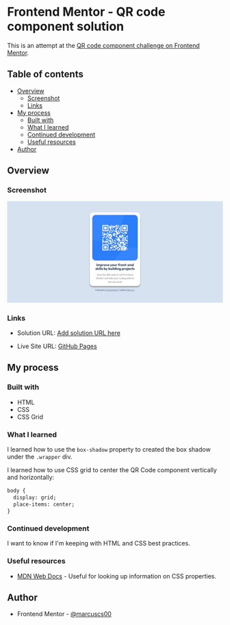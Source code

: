 # Frontend Mentor - QR code component solution

This is an attempt at the [QR code component challenge on Frontend Mentor](https://www.frontendmentor.io/challenges/qr-code-component-iux_sIO_H).

## Table of contents

- [Overview](#overview)
  - [Screenshot](#screenshot)
  - [Links](#links)
- [My process](#my-process)
  - [Built with](#built-with)
  - [What I learned](#what-i-learned)
  - [Continued development](#continued-development)
  - [Useful resources](#useful-resources)
- [Author](#author)

## Overview

### Screenshot

![Screenshot of project](./frontend_mentor_qr_code_screenshot.JPG)

### Links

- Solution URL: [Add solution URL here](https://your-solution-url.com)

- Live Site URL: [GitHub Pages](https://marcuscs00.github.io/fem-qr-code/)

## My process

### Built with

- HTML
- CSS
- CSS Grid

### What I learned

I learned how to use the `box-shadow` property to created the box shadow under the `.wrapper` div.

I learned how to use CSS grid to center the QR Code component vertically and horizontally:

```
body {
  display: grid;
  place-items: center;
}
```

### Continued development

I want to know if I'm keeping with HTML and CSS best practices.

### Useful resources

- [MDN Web Docs](https://developer.mozilla.org/en-US/) - Useful for looking up information on CSS properties.

## Author

- Frontend Mentor - [@marcuscs00](https://www.frontendmentor.io/profile/marcuscs00)
